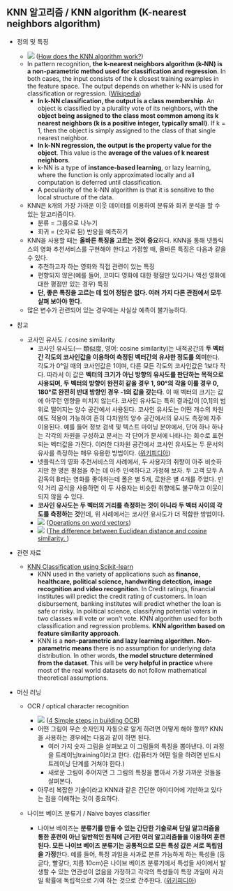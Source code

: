 ## KNN 알고리즘 / KNN algorithm (K-nearest neighbors algorithm)

 - 정의 및 특징 
    - ![](http://res.cloudinary.com/dyd911kmh/image/upload/f_auto,q_auto:best/v1531424125/KNN_final1_ibdm8a.png) ([How does the KNN algorithm work?](https://www.datacamp.com/community/tutorials/k-nearest-neighbor-classification-scikit-learn))
    - In pattern recognition, **the k-nearest neighbors algorithm (k-NN) is a non-parametric method used for classification and regression**. In both cases, the input consists of the k closest training examples in the feature space. The output depends on whether k-NN is used for classification or regression. ([Wikipedia](https://en.wikipedia.org/wiki/K-nearest_neighbors_algorithm))
        - **In k-NN classification, the output is a class membership**. An object is classified by a plurality vote of its neighbors, with **the object being assigned to the class most common among its k nearest neighbors (k is a positive integer, typically small)**. If k = 1, then the object is simply assigned to the class of that single nearest neighbor.
        - **In k-NN regression, the output is the property value for the object**. This value is the **average of the values of k nearest neighbors**.
        - k-NN is a type of **instance-based learning**, or lazy learning, where the function is only approximated locally and all computation is deferred until classification.
        - A peculiarity of the k-NN algorithm is that it is sensitive to the local structure of the data.
    - KNN은 k개의 가장 가까운 이웃 데이터를 이용하여 분류와 회귀 분석을 할 수 있는 알고리즘이다.
        - 분류 = 그룹으로 나누기
        - 회귀 = (숫자로 된) 반응을 예측하기 
    - KNN을 사용할 때는 **올바른 특징을 고르는 것이 중요**하다. KNN을 통해 넷플릭스의 영화 추천서비스를 구현해야 한다고 가정할 때, 올바른 특징은 다음과 같을 수 있다.
        - 추천하고자 하는 영화와 직접 관련이 있는 특징
        - 편향되지 않은(예를 들어, 코미디 영화에 대한 평점만 있다거나 액션 영화에 대한 평점만 있는 경우) 특징 
        - **단, 좋은 특징을 고르는 데 있어 정답은 없다. 여러 가지 다른 관점에서 모두 살펴 보아야 한다.**
    - 많은 변수가 관련되어 있는 경우에는 사실상 예측이 불가능하다.      


 - 참고
    - 코사인 유사도 / cosine similarity
        - 코사인 유사도(― 類似度, 영어: cosine similarity)는 내적공간의 **두 벡터간 각도의 코사인값을 이용하여 측정된 벡터간의 유사한 정도를 의미**한다. 각도가 0°일 때의 코사인값은 1이며, 다른 모든 각도의 코사인값은 1보다 작다. 따라서 이 값은 **벡터의 크기가 아닌 방향의 유사도를 판단하는 목적으로 사용되며, 두 벡터의 방향이 완전히 같을 경우 1, 90°의 각을 이룰 경우 0, 180°로 완전히 반대 방향인 경우 -1의 값을 갖는다**. 이 때 벡터의 크기는 값에 아무런 영향을 미치지 않는다. 코사인 유사도는 특히 결과값이 [0,1]의 범위로 떨어지는 양수 공간에서 사용된다.
        코사인 유사도는 어떤 개수의 차원에도 적용이 가능하여 흔히 다차원의 양수 공간에서의 유사도 측정에 자주 이용된다. 예를 들어 정보 검색 및 텍스트 마이닝 분야에서, 단어 하나 하나는 각각의 차원을 구성하고 문서는 각 단어가 문서에 나타나는 회수로 표현되는 벡터값을 가진다. 이러한 다차원 공간에서 코사인 유사도는 두 문서의 유사를 측정하는 매우 유용한 방법이다. ([위키피디아](https://ko.wikipedia.org/wiki/코사인_유사도))
        - 넷플릭스의 영화 추천서비스의 사례에서, 두 사용자의 취향이 아주 비슷하지만 한 명은 평점을 주는 데 아주 인색하다고 가정해 보자. 두 고객 모두 A감독의 B라는 영화를 좋아하는데 폴은 별 5개, 로완은 별 4개를 주었다. 만약 거리 공식을 사용하면 이 두 사용자는 비슷한 취향에도 불구하고 이웃이 되지 않을 수 있다. 
        - **코사인 유사도는 두 벡터의 거리를 측정하는 것이 아니라 두 벡터 사이의 각도를 측정하는 것**인데, 위 사례에서는 코사인 유사도가 더 적합한 방법이다.
        - ![](https://datascience-enthusiast.com/figures/cosine_sim.png) ([Operations on word vectors](https://datascience-enthusiast.com/DL/Operations_on_word_vectors.html))
        - ![](https://www.researchgate.net/publication/320914786/figure/fig2/AS:558221849841664@1510101868614/The-difference-between-Euclidean-distance-and-cosine-similarity.png) ([The difference between Euclidean distance and cosine similarity. ](https://www.researchgate.net/figure/The-difference-between-Euclidean-distance-and-cosine-similarity_fig2_320914786))

 - 관련 자료
    - [KNN Classification using Scikit-learn](https://www.datacamp.com/community/tutorials/k-nearest-neighbor-classification-scikit-learn)
        - KNN used in the variety of applications such as **finance, healthcare, political science, handwriting detection, image recognition and video recognition**. In Credit ratings, financial institutes will predict the credit rating of customers. In loan disbursement, banking institutes will predict whether the loan is safe or risky. In political science, classifying potential voters in two classes will vote or won’t vote. KNN algorithm used for both classification and regression problems. **KNN algorithm based on feature similarity approach**. 
        - KNN is a **non-parametric and lazy learning algorithm. Non-parametric means** there is no assumption for underlying data distribution. In other words, **the model structure determined from the dataset**. This will be **very helpful in practice** where most of the real world datasets do not follow mathematical theoretical assumptions. 
     
     

 - 머신 러닝
    - OCR / optical character recognition
        - ![](https://miro.medium.com/max/1200/1*qBV12ANk-5epRv7231Zxzw.png) ([4 Simple steps in building OCR](https://medium.com/datadriveninvestor/4-simple-steps-in-building-ocr-1f41c66099c1))
        - 어떤 그림이 무슨 숫자인지 자동으로 알게 하려면 어떻게 해야 할까? KNN을 사용하는 경우에는 다음과 같이 하면 된다.
            - 여러 가지 숫자 그림을 살펴보고 이 그림들의 특징을 뽑아낸다. 이 과정을 트레이닝training이라고 한다. (컴퓨터가 어떤 일을 하려면 반드시 트레이닝 단계를 거쳐야 한다.)
            - 새로운 그림이 주어지면 그 그림의 특징을 뽑아서 가장 가까운 것들을 살펴본다. 
        - 아무리 복잡한 기술이라고 KNN과 같은 간단한 아이디어에 기반하고 있다는 점을 이해하는 것이 중요하다. 

    - 나이브 베이즈 분류기 / Naive bayes classifier
        - 나이브 베이즈는 **분류기를 만들 수 있는 간단한 기술로써 단일 알고리즘을 통한 훈련이 아닌 일반적인 원칙에 근거한 여러 알고리즘들을 이용하여 훈련된다. 모든 나이브 베이즈 분류기는 공통적으로 모든 특성 값은 서로 독립임을 가정**한다. 예를 들어, 특정 과일을 사과로 분류 가능하게 하는 특성들 (둥글다, 빨갛다, 지름 10cm)은 나이브 베이즈 분류기에서 특성들 사이에서 발생할 수 있는 연관성이 없음을 가정하고 각각의 특성들이 특정 과일이 사과일 확률에 독립적으로 기여 하는 것으로 간주한다. ([위키피디아](https://ko.wikipedia.org/wiki/나이브_베이즈_분류))

 
